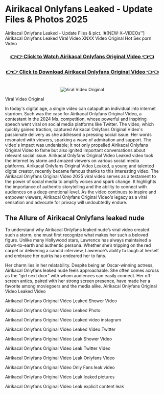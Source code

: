 # Airikacal Onlyfans Leaked - Update Files & Photos 2025

Airikacal Onlyfans Leaked - Update Files & pict. !#[NEW-X~VIDEOs™] Airikacal Onlyfans Leaked Viral Video XNXX Video Original Hot Sex porn Video
<br>
<div align="center">
<h3><a href="https://links2leaks.com/airikacal" rel="nofollow">👉👉 Click to Watch Airikacal Onlyfans Original Video 👈👈</a></h3>
<h3><a href="https://links2leaks.com/airikacal" rel="nofollow">👉👉 Click to Download Airikacal Onlyfans Original Video 👈👈</a></h3>
<br>
<a href="https://links2leaks.com/airikacal" rel="nofollow"><img src="https://i.ibb.co/Gkj2r4b/banner.png" alt="Viral Video Original" style="max-width: 100%; display: inline-block;" data-target="animated-image.originalImage"></a>
</div>

Viral Video Original

In today's digital age, a single video can catapult an individual into internet stardom. Such was the case for Airikacal Onlyfans Original Video, a contestant in the 2024 Ms. competition, whose powerful and inspiring speech went viral on social media platforms like Twitter.
The video, which quickly gained traction, captured Airikacal Onlyfans Original Video's passionate delivery as she addressed a pressing social issue. Her words resonated with viewers, sparking a wave of admiration and support. The video's impact was undeniable; it not only propelled Airikacal Onlyfans Original Video to fame but also ignited important conversations about relevant social issue.
Airikacal Onlyfans Original Video Leaked video took the internet by storm and amazed viewers on various social media platforms. Airikacal Onlyfans Original Video Leaked, a young and talented digital creator, recently became famous thanks to this interesting video.
The Airikacal Onlyfans Original Video 2025 viral video serves as a testament to the power of social media to amplify voices and spark change. It highlights the importance of authentic storytelling and the ability to connect with audiences on a deep emotional level. As the video continues to inspire and empower viewers, Airikacal Onlyfans Original Video's legacy as a viral sensation and advocate for privacy will undoubtedly endure.

<h2>The Allure of Airikacal Onlyfans leaked nude</h2>


To understand why Airikacal Onlyfans leaked nude’s viral video created such a storm, one must first recognize what makes her such a beloved figure. Unlike many Hollywood stars, Lawrence has always maintained a down-to-earth and authentic persona. Whether she’s tripping on the red carpet or delivering a candid interview, Lawrence’s ability to laugh at herself and embrace her quirks has endeared her to fans.

Her charm lies in her relatability. Despite being an Oscar-winning actress, Airikacal Onlyfans leaked nude feels approachable. She often comes across as the "girl next door" with whom audiences can easily connect. Her off-screen antics, paired with her strong screen presence, have made her a favorite among moviegoers and the media alike.
Airikacal Onlyfans Original Video Leaked Video

Airikacal Onlyfans Original Video Leaked Shower Video

Airikacal Onlyfans Original Video Leaked Photo

Airikacal Onlyfans Original Video Leaked video instagram

Airikacal Onlyfans Original Video Leaked Video Twitter

Airikacal Onlyfans Original Video Leak Shower Video

Airikacal Onlyfans Original Video Leak Twitter Video

Airikacal Onlyfans Original Video Leak Onlyfans Video

Airikacal Onlyfans Original Video Only Fans leak video

Airikacal Onlyfans Original Video Leak leaked pictures

Airikacal Onlyfans Original Video Leak explicit content leak